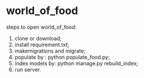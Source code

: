 # world_of_food
steps to open world_of_food:
  1. clone or download;
  2. install requirement.txt;
  3. makemigrations and migrate;
  4. populate by : python populate_food.py;
  5. index models by: python manage.py rebuild_index;
  6. run server.
